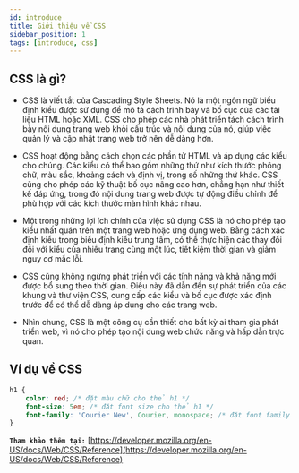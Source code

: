 ```yaml
---
id: introduce
title: Giới thiệu về CSS
sidebar_position: 1
tags: [introduce, css]
---
```


## CSS là gì?

-   CSS là viết tắt của Cascading Style Sheets. Nó là một ngôn ngữ biểu định kiểu được sử dụng để mô tả cách trình bày và bố cục của các tài liệu HTML hoặc XML. CSS cho phép các nhà phát triển tách cách trình bày nội dung trang web khỏi cấu trúc và nội dung của nó, giúp việc quản lý và cập nhật trang web trở nên dễ dàng hơn.

-   CSS hoạt động bằng cách chọn các phần tử HTML và áp dụng các kiểu cho chúng. Các kiểu có thể bao gồm những thứ như kích thước phông chữ, màu sắc, khoảng cách và định vị, trong số những thứ khác. CSS cũng cho phép các kỹ thuật bố cục nâng cao hơn, chẳng hạn như thiết kế đáp ứng, trong đó nội dung trang web được tự động điều chỉnh để phù hợp với các kích thước màn hình khác nhau.

-   Một trong những lợi ích chính của việc sử dụng CSS là nó cho phép tạo kiểu nhất quán trên một trang web hoặc ứng dụng web. Bằng cách xác định kiểu trong biểu định kiểu trung tâm, có thể thực hiện các thay đổi đối với kiểu của nhiều trang cùng một lúc, tiết kiệm thời gian và giảm nguy cơ mắc lỗi.

-   CSS cũng không ngừng phát triển với các tính năng và khả năng mới được bổ sung theo thời gian. Điều này đã dẫn đến sự phát triển của các khung và thư viện CSS, cung cấp các kiểu và bố cục được xác định trước để có thể dễ dàng áp dụng cho các trang web.

-   Nhìn chung, CSS là một công cụ cần thiết cho bất kỳ ai tham gia phát triển web, vì nó cho phép tạo nội dung web chức năng và hấp dẫn trực quan.

## Ví dụ về CSS

```css
h1 {
    color: red; /* đặt màu chữ cho thẻ h1 */
    font-size: 5em; /* đặt font size cho thẻ h1 */
    font-family: 'Courier New', Courier, monospace; /* đặt font family cho thẻ h1 */
}
```

**`Tham khảo thêm tại:`** [https://developer.mozilla.org/en-US/docs/Web/CSS/Reference](https://developer.mozilla.org/en-US/docs/Web/CSS/Reference)
